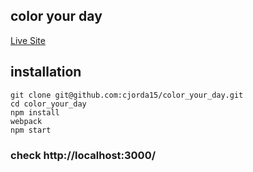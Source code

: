 ## color your day

[Live Site](https://color-your-day.herokuapp.com)

## installation

`git clone git@github.com:cjorda15/color_your_day.git`<br/>
`cd color_your_day`<br/>
`npm install`<br/>
`webpack`<br/>
`npm start`<br/>
### check http://localhost:3000/ 
